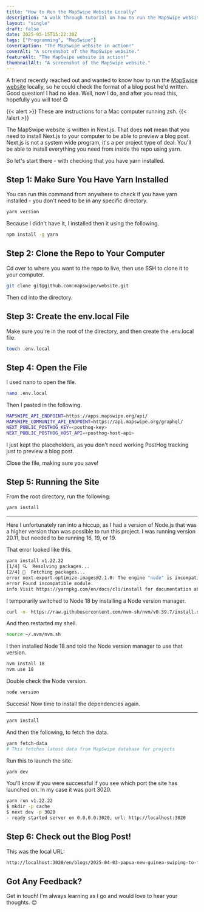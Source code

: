 ```yaml
---
title: "How to Run the MapSwipe Website Locally"
description: "A walk through tutorial on how to run the MapSwipe website locally."
layout: "single"
draft: false
date: 2025-05-15T15:22:30Z
tags: ["Programming", "MapSwipe"]
coverCaption: "The MapSwipe website in action!"
coverAlt: "A screenshot of the MapSwipe website."
featureAlt: "The MapSwipe website in action!"
thumbnailAlt: "A screenshot of the MapSwipe website."
---
```


A friend recently reached out and wanted to know how to run the [MapSwipe website](https://mapswipe.org/en/) locally, so he could check the format of a blog post he'd written. Good question! I had no idea. Well, now I do, and after you read this, hopefully you will too! 😊 

{{< alert >}}
These are instructions for a Mac computer running zsh. 
{{< /alert >}}

The MapSwipe website is written in Next.js. That does **not** mean that you need to install Next.js to your computer to be able to preview a blog post. Next.js is not a system wide program, it's a per project type of deal. You'll be able to install everything you need from inside the repo using yarn.

So let's start there - with checking that you have yarn installed. 

## Step 1: Make Sure You Have Yarn Installed

You can run this command from anywhere to check if you have yarn installed - you don't need to be in any specific directory.

```bash
yarn version
```

Because I didn't have it, I installed then it using the following.

```bash
npm install -g yarn
```

## Step 2: Clone the Repo to Your Computer

Cd over to where you want to the repo to live, then use SSH to clone it to your computer.

```bash
git clone git@github.com:mapswipe/website.git
```

Then cd into the directory.

## Step 3: Create the env.local File

Make sure you're in the root of the directory, and then create the .env.local file.

```bash
touch .env.local
```

## Step 4: Open the File 

I used nano to open the file.

```bash 
nano .env.local
```

Then I pasted in the following.

```bash
MAPSWIPE_API_ENDPOINT=https://apps.mapswipe.org/api/
MAPSWIPE_COMMUNITY_API_ENDPOINT=https://api.mapswipe.org/graphql/
NEXT_PUBLIC_POSTHOG_KEY=<posthog-key>
NEXT_PUBLIC_POSTHOG_HOST_API=<posthog-host-api>
```

I just kept the placeholders, as you don't need working PostHog tracking just to preview a blog post.

Close the file, making sure you save! 

## Step 5: Running the Site

From the root directory, run the following: 

```bash
yarn install 
```
------------------

Here I unfortunately ran into a hiccup, as I had a version of Node.js that was a higher version than was possible to run this project. I was running version 20.11, but needed to be running 16, 19, or 19.

That error looked like this. 

```bash
yarn install v1.22.22
[1/4] 🔍  Resolving packages...
[2/4] 🚚  Fetching packages...
error next-export-optimize-images@2.1.0: The engine "node" is incompatible with this module. Expected version "^16.0.0 || ^18.0.0 || ^19.0.0". Got "20.11.0"
error Found incompatible module.
info Visit https://yarnpkg.com/en/docs/cli/install for documentation about this command.
```
I temporarily switched to Node 18 by installing a Node version manager.

```bash
curl -o- https://raw.githubusercontent.com/nvm-sh/nvm/v0.39.7/install.sh | bash
```

And then restarted my shell.

```bash
source ~/.nvm/nvm.sh
```

I then installed Node 18 and told the Node version manager to use that version.

```bash
nvm install 18
nvm use 18
```
Double check the Node version.

```bash
node version
```

Success! Now time to install the dependencies again.

------------------

```bash
yarn install
```

And then the following, to fetch the data.

```bash
yarn fetch-data
# This fetches latest data from MapSwipe database for projects
```
Run this to launch the site.

```bash
yarn dev
```
You'll know if you were successful if you see which port the site has launched on. In my case it was port 3020.

```bash
yarn run v1.22.22
$ mkdir -p cache
$ next dev -p 3020
- ready started server on 0.0.0.0:3020, url: http://localhost:3020
```

## Step 6: Check out the Blog Post! 

This was the local URL:

```bash
http://localhost:3020/en/blogs/2025-04-03-papua-new-guinea-swiping-to-find-airstrips/
```

## Got Any Feedback? 

Get in touch! I'm always learning as I go and would love to hear your thoughts. 😊